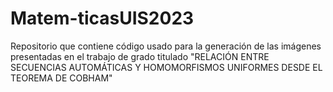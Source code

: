 # Matem-ticasUIS2023
Repositorio que contiene código usado para la generación de las imágenes presentadas en el trabajo de grado titulado "RELACIÓN ENTRE SECUENCIAS AUTOMÁTICAS Y HOMOMORFISMOS UNIFORMES DESDE EL TEOREMA DE COBHAM"
